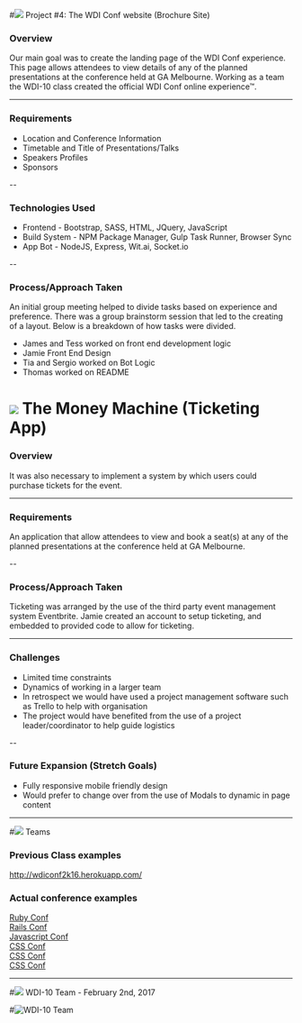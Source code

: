 #![](https://ga-dash.s3.amazonaws.com/production/assets/logo-9f88ae6c9c3871690e33280fcf557f33.png) Project #4: The WDI Conf website (Brochure Site)

### Overview

Our main goal was to create the landing page of the WDI Conf experience. This page allows attendees to view details of any of the planned presentations at the conference held at GA Melbourne. Working as a team the WDI-10 class created the official WDI Conf online experience™. 

---

### Requirements

- Location and Conference Information
- Timetable and Title of Presentations/Talks
- Speakers Profiles
- Sponsors

--

### Technologies Used

 - Frontend - Bootstrap, SASS, HTML, JQuery, JavaScript
 - Build System - NPM Package Manager, Gulp Task Runner, Browser Sync
 - App Bot - NodeJS, Express, Wit.ai, Socket.io

--

### Process/Approach Taken

An initial group meeting helped to divide tasks based on experience and preference.  There was a group brainstorm session that led to the creating of a layout.  Below is a breakdown of how tasks were divided.
 
 - James and Tess worked on front end development logic
 - Jamie Front End Design 
 - Tia and Sergio worked on Bot Logic
 - Thomas worked on README


# ![](https://ga-dash.s3.amazonaws.com/production/assets/logo-9f88ae6c9c3871690e33280fcf557f33.png) The Money Machine (Ticketing App)

### Overview

It was also necessary to implement a system by which users could purchase tickets for the event.  

---

### Requirements

An application that allow attendees to view and book a seat(s) at any of the planned presentations at the conference held at GA Melbourne.  

--

### Process/Approach Taken

Ticketing was arranged by the use of the third party event management system Eventbrite.  Jamie created an account to setup ticketing, and embedded to provided code to allow for ticketing.  

---

### Challenges

 - Limited time constraints 
 - Dynamics of working in a larger team
 - In retrospect we would have used a project management software such as Trello to help with organisation 
 - The project would have benefited from the use of a project leader/coordinator to help guide logistics

--

### Future Expansion (Stretch Goals)
 - Fully responsive mobile friendly design
 - Would prefer to change over from the use of Modals to dynamic in page content 
 
---

#![](https://ga-dash.s3.amazonaws.com/production/assets/logo-9f88ae6c9c3871690e33280fcf557f33.png)  Teams

### Previous Class examples
http://wdiconf2k16.herokuapp.com/

### Actual conference examples
[Ruby Conf](http://www.rubyconf.org.au/)  
[Rails Conf](http://railsconf.com/)  
[Javascript Conf](http://2015.jsconf.us/)  
[CSS Conf](http://2014.cssconf.asia/)  
[CSS Conf](https://2015.cssconf.com/)  
[CSS Conf](http://2014.cssconf.com.au/)  

---

#![](https://ga-dash.s3.amazonaws.com/production/assets/logo-9f88ae6c9c3871690e33280fcf557f33.png)  WDI-10 Team - February 2nd, 2017

#![WDI-10 Team](https://lh6.googleusercontent.com/VZuxw2WXp-ROZxN0nWp5C0pJQZgjtqsrlOsEbcjVFlVM6nyfp7Awp4qxxfN7m1OQZ5VtAzxAScmN-Mw=w3360-h1764-rw)
